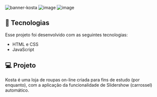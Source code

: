 


![banner-kosta](https://user-images.githubusercontent.com/100106600/197790941-e6eb8986-7f81-4dcc-b71a-4cb20ee69ec9.JPG)
![image](https://user-images.githubusercontent.com/100106600/226624219-b3da271e-dc13-48e5-88b6-064bae13d83b.png)
![image](https://user-images.githubusercontent.com/100106600/226624560-6f3e9bc6-f32f-4822-8394-69a4a5a87b96.png)

## 🚀 Tecnologias

Esse projeto foi desenvolvido com as seguintes tecnologias:

- HTML e CSS
- JavaScript

## 💻 Projeto

Kosta é uma loja de roupas on-line criada para fins de estudo (por enquanto), com a aplicação da funcionalidade de Slidershow (carrossel) automático.
